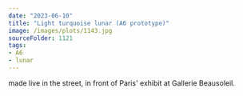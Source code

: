```yaml
---
date: "2023-06-10"
title: "Light turquoise lunar (A6 prototype)"
image: /images/plots/1143.jpg
sourceFolder: 1121
tags:
- A6
- lunar
---
```


made live in the street, in front of Paris' exhibit at Gallerie Beausoleil.